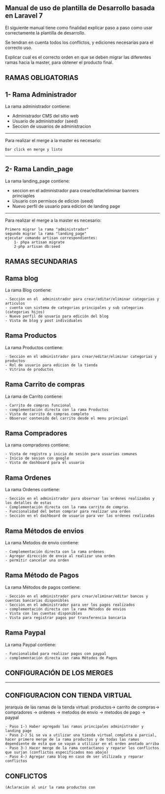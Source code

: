 ## Manual de uso de plantilla de Desarrollo basada en Laravel 7

El siguiente manual tiene como finalidad explicar paso a paso como usar correctamente la plantilla de desarrollo.

Se tendran en cuenta todos los conflictos, y ediciones necesarias para el correcto uso.

Explicar cual es el correcto orden en que se deben migrar las diferentes ramas hacia la master, para obtener el producto final.

## RAMAS OBLIGATORIAS

## 1- Rama Administrador

La rama administrador contiene:

- Administrador CMS del sitio web
- Usuario de administrador (seed)
- Seccion de usuarios de administracion

---

Para realizar el merge a la master es necesario:

    Dar click en merge y listo


-------------------------------------

## 2- Rama Landin_page

La rama landing_page contiene:

- seccion en el administrador para crear/editar/eliminar banners princiaples
- Usuario con permisos de edicion (seed)
- Nuevo perfil de usuario para edicion de landing page

---

Para realizar el merge a la master es necesario:

    Primero migrar la rama "administrador"
    segundo migrar la rama "landing_page"
    ejecutar comando artisan correspondientes:
        1- phpa artisan migrate
        2-php artisan db:seed

## RAMAS SECUNDARIAS

## Rama blog
La rama Blog contiene:
    
    - Sección en el  administrador para crear/editar/eliminar categorias y articulos
    - cuenta con sistema de categorias principales y sub categorias (categorias hijos)
    - Nuevo perfil de usuario para edición del blog
    - Vista de blog y post individuales

##  Rama Productos
La rama Productos contiene: 

    - Sección en el administrador para crear/editar/eliminar categorias y productos
    - Rol de usuario para edicion de la tienda
    - Vitrina de productos
## Rama Carrito de compras
La rama de Carrito contiene: 
    
    - Carrito de compras funcional
    - complementación directa con la rama Productos
    - Vista de carrito de compras completo
    - Observar contenido del carrito desde el menu principal
    
## Rama Compradores
La rama compradores contiene:
    
    - Vista de registro y inicio de sesión para usuarios comunes
    - Inicio de sesion con google
    - Vista de dashboard para el usuario

## Rama Ordenes
La rama Ordenes contiene: 
    
    - Sección en el administrador para observar las ordenes realizadas y los detalles de estas
    - Complementación directa con la rama carrito de compras
    - Funcionalidad del boton comprar para realizar una orden
    - Sección en el dashboard de usuario para ver las ordenes realizadas
    
## Rama Métodos de envios
La rama Metodos de envio contiene:
    
    - Complementación directa con la rama ordenes
    - Agregar dirección de envio al realizar una orden
    - permitir cancelar una orden

## Rama Método de Pagos
La rama Métodos de pagos contiene: 

    - Sección en el administrador para crear/eliminar/editar bancos y cuentas bancarias disponibles
    - Sección en el administrador para ver los pagos realizados
    - complementación directa con la rama Métodos de envios
    - Vista con las cuentas disponibles
    - Vista para registrar pagos por transferencia bancaria
    
## Rama Paypal
La rama Paypal contiene:
    
    - Funcionalidad para realizar pagos con paypal
    - complementación directa con rama Métodos de Pagos

## CONFIGURACIÓN DE LOS MERGES
------------------------------------
## CONFIGURACION CON TIENDA VIRTUAL
jerarquia de las ramas de la tienda virtual: productos-> carrito de compras-> compradores -> ordenes -> metodos de envio -> metodos de pago -> paypal

    - Paso 1-) Haber agregado las ramas principales administrador y landing page
    - Paso 2-) Si se va a utilizar una tienda virtual completa o parcial, hacer primero merge de la rama productos y de todas las ramas dependiente de esta que se vayan a utilizar en el orden anotado arriba
    - Paso 3-) Hacer merge de la rama contactanos y reparar los conflictos que surjan (conflictos especificados mas abajo) 
    - Paso 4-) Agregar rama blog en caso de ser utilizada y reparar conflictos
    
## CONFLICTOS 
    (Aclaración al unir la rama productos con 
